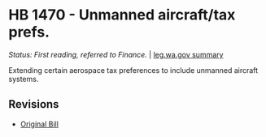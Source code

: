 # HB 1470 - Unmanned aircraft/tax prefs.
*Status: First reading, referred to Finance.* | [leg.wa.gov summary](https://app.leg.wa.gov/billsummary?BillNumber=1470&Year=2021)

Extending certain aerospace tax preferences to include unmanned aircraft systems.

## Revisions
* [Original Bill](1/)